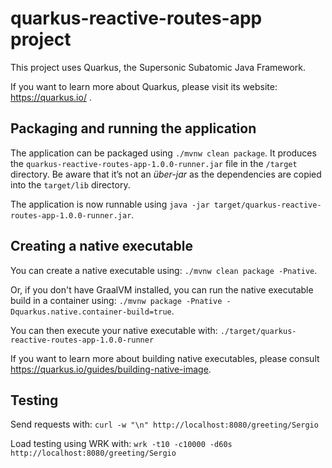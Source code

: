 # quarkus-reactive-routes-app project

This project uses Quarkus, the Supersonic Subatomic Java Framework.

If you want to learn more about Quarkus, please visit its website: https://quarkus.io/ .

## Packaging and running the application

The application can be packaged using `./mvnw clean package`.
It produces the `quarkus-reactive-routes-app-1.0.0-runner.jar` file in the `/target` directory.
Be aware that it’s not an _über-jar_ as the dependencies are copied into the `target/lib` directory.

The application is now runnable using `java -jar target/quarkus-reactive-routes-app-1.0.0-runner.jar`.

## Creating a native executable

You can create a native executable using: `./mvnw clean package -Pnative`.

Or, if you don't have GraalVM installed, you can run the native executable build in a container using: `./mvnw package -Pnative -Dquarkus.native.container-build=true`.

You can then execute your native executable with: `./target/quarkus-reactive-routes-app-1.0.0-runner`

If you want to learn more about building native executables, please consult https://quarkus.io/guides/building-native-image.

## Testing

Send requests with: `curl -w "\n" http://localhost:8080/greeting/Sergio`

Load testing using WRK with: `wrk -t10 -c10000 -d60s http://localhost:8080/greeting/Sergio`
